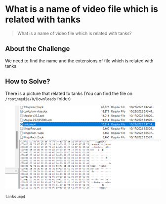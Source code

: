 # What is a name of video file which is related with tanks
> What is a name of video file which is related with tanks?

## About the Challenge
We need to find the name and the extensions of file which is related with tanks

## How to Solve?
There is a picture that related to tanks (You can find the file on `/root/media/0/Downloads` folder)

![tanks](images/tanks.png)

```
tanks.mp4
```